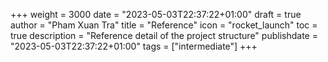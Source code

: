 +++
weight = 3000
date = "2023-05-03T22:37:22+01:00"
draft = true
author = "Pham Xuan Tra"
title = "Reference"
icon = "rocket_launch"
toc = true
description = "Reference detail of the project structure"
publishdate = "2023-05-03T22:37:22+01:00"
tags = ["intermediate"]
+++
